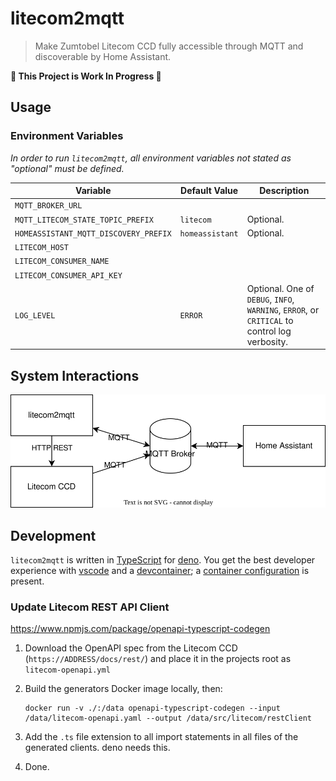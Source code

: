 # litecom2mqtt

> Make Zumtobel Litecom CCD fully accessible through MQTT and discoverable by
> Home Assistant.

**🚧 This Project is Work In Progress 🚧**

## Usage

### Environment Variables

_In order to run `litecom2mqtt`, all environment variables not stated as
"optional" must be defined._

| Variable                              | Default Value   | Description                                                                                   |
| ------------------------------------- | --------------- | --------------------------------------------------------------------------------------------- |
| `MQTT_BROKER_URL`                     |                 |                                                                                               |
| `MQTT_LITECOM_STATE_TOPIC_PREFIX`     | `litecom`       | Optional.                                                                                     |
| `HOMEASSISTANT_MQTT_DISCOVERY_PREFIX` | `homeassistant` | Optional.                                                                                     |
| `LITECOM_HOST`                        |                 |                                                                                               |
| `LITECOM_CONSUMER_NAME`               |                 |                                                                                               |
| `LITECOM_CONSUMER_API_KEY`            |                 |                                                                                               |
| `LOG_LEVEL`                           | `ERROR`         | Optional. One of `DEBUG`, `INFO`, `WARNING`, `ERROR`, or `CRITICAL` to control log verbosity. |

## System Interactions

![Interactions between litecom2mqtt, Litecom CCD, a MQTT broker, and Home Assistant.](./docs/system.drawio.svg)

## Development

`litecom2mqtt` is written in [TypeScript](https://www.typescriptlang.org/) for
[deno](https://deno.com/). You get the best developer experience with
[vscode](https://code.visualstudio.com/) and a
[devcontainer](https://containers.dev/); a
[container configuration](./.devcontainer) is present.

### Update Litecom REST API Client

https://www.npmjs.com/package/openapi-typescript-codegen

1. Download the OpenAPI spec from the Litecom CCD (`https://ADDRESS/docs/rest/`)
   and place it in the projects root as `litecom-openapi.yml`

2. Build the generators Docker image locally, then:

   ```shell
   docker run -v ./:/data openapi-typescript-codegen --input /data/litecom-openapi.yaml --output /data/src/litecom/restClient
   ```

3. Add the `.ts` file extension to all import statements in all files of the
   generated clients. deno needs this.

4. Done.
